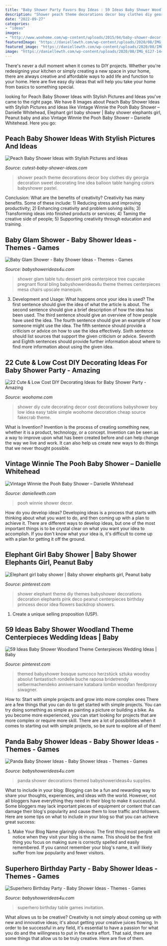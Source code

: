 ```yaml
---
title: "Baby Shower Party Favors Boy Ideas : 59 Ideas Baby Shower Woodland Theme Centerpieces Wedding Ideas"
description: "Shower peach theme decorations decor boy clothes diy georgia decoration sweet decorating line idea balloon table hanging colors babyshower pastel"
date: "2022-09-27"
categories:
- "ideas"
images:
- "http://www.woohome.com/wp-content/uploads/2015/04/baby-shower-decor-ideas-woohome-12.jpg"
featuredImage: "https://daniellewth.com/wp-content/uploads/2020/08/IMG_6127-1440x2160.jpg"
featured_image: "https://daniellewth.com/wp-content/uploads/2020/08/IMG_6127-1440x2160.jpg"
image: "https://daniellewth.com/wp-content/uploads/2020/08/IMG_6127-1440x2160.jpg"
---
```



There's never a dull moment when it comes to DIY projects. Whether you're redesigning your kitchen or simply creating a new space in your home, there are always creative and affordable ways to add life and function to your home. Here are five easy diy ideas that will help you take your home from basics to something special.

	

		
looking for Peach Baby Shower Ideas with Stylish Pictures and Ideas you've came to the right page. We have 8 Images about Peach Baby Shower Ideas with Stylish Pictures and Ideas like Vintage Winnie the Pooh Baby Shower – Danielle Whitehead, Elephant girl baby shower | Baby shower elephants girl, Peanut baby and also Vintage Winnie the Pooh Baby Shower – Danielle Whitehead. Here you go:
		
    
## Peach Baby Shower Ideas With Stylish Pictures And Ideas

<img loading=lazy src="http://www.cutest-baby-shower-ideas.com/images/SweetAsAPeach.jpg" onerror="this.onerror=null;this.src='https://tse2.mm.bing.net/th?id=OIP.vWmbeQq90qQYVVnTcBM1qgHaKn&amp;pid=15.1';" alt="Peach Baby Shower Ideas with Stylish Pictures and Ideas">

_Source: cutest-baby-shower-ideas.com_

>shower peach theme decorations decor boy clothes diy georgia decoration sweet decorating line idea balloon table hanging colors babyshower pastel. 

	

Conclusion: What are the benefits of creativity?
Creativity has many benefits. Some of these include: 1) Reducing stress and improving productivity; 2) Enhancing creativity and problem solving skills; 3) Transforming ideas into finished products or services; 4) Taming the creative side of people; 5) Supporting creativity through education and training.

    
## Baby Glam Shower - Baby Shower Ideas - Themes - Games

<img loading=lazy src="http://www.babyshowerideas4u.com/wp-content/uploads/2014/03/baby-glam-shower-ideas-via-babyshowerideas4u-lovely-dessert-table-so-stunning-pregnant-manequin-centerpiece-pink-floral-and-bling-bling-cupcake-tree-and-tutu-table1.jpg" onerror="this.onerror=null;this.src='https://tse3.mm.bing.net/th?id=OIP.E0SpUmRAc9mhl2Nn8xpoeQHaKX&amp;pid=15.1';" alt="Baby Glam Shower - Baby Shower Ideas - Themes - Games">

_Source: babyshowerideas4u.com_

>shower glam table tutu dessert pink centerpiece tree cupcake pregnant floral bling babyshowerideas4u theme themes centerpieces mesa chairs upscale manequin. 

	

3. Development and Usage: What happens once your idea is used?
The first sentence should give the idea of what the article is about. The second sentence should give a brief description of how the idea has been used. The third sentence should give an overview of how people have used the idea. The fourth sentence should give an example of how someone might use the idea. The fifth sentence should provide a criticism or advice on how to use the idea effectively. Sixth sentence should list sources that support the given criticism or advice. Seventh and Eighth sentences should provide further information about where to find more information about using the given idea.

    
## 22 Cute &amp; Low Cost DIY Decorating Ideas For Baby Shower Party - Amazing

<img loading=lazy src="http://www.woohome.com/wp-content/uploads/2015/04/baby-shower-decor-ideas-woohome-12.jpg" onerror="this.onerror=null;this.src='https://tse1.mm.bing.net/th?id=OIP.Y0WiKLC8KQhAyru3Tn031wHaJ4&amp;pid=15.1';" alt="22 Cute &amp; Low Cost DIY Decorating Ideas for Baby Shower Party - Amazing">

_Source: woohome.com_

>shower diy cute decorating decor cost decorations babyshower boy low idea easy table simple woohome decoration cheap source fakecrab theme. 

	

What is Invention?
Invention is the process of creating something new, whether it is a product, technology, or a concept. Invention can be seen as a way to improve upon what has been created before and can help change the way we live and work. It can also help us create new ways to do things that we never thought possible.

    
## Vintage Winnie The Pooh Baby Shower – Danielle Whitehead

<img loading=lazy src="https://daniellewth.com/wp-content/uploads/2020/08/IMG_6127-1440x2160.jpg" onerror="this.onerror=null;this.src='https://tse3.mm.bing.net/th?id=OIP.pc97WFQb2u5irw0Nx-q42AHaLH&amp;pid=15.1';" alt="Vintage Winnie the Pooh Baby Shower – Danielle Whitehead">

_Source: daniellewth.com_

>pooh winnie shower decor. 

	

How do you develop ideas?
Developing ideas is a process that starts with thinking about what you want to do, and then coming up with a plan to achieve it. There are different ways to develop ideas, but one of the most important things is to be crystal clear on what you want your idea to accomplish. If you don't know what your idea is, it's difficult to come up with a plan for getting it off the ground.

    
## Elephant Girl Baby Shower | Baby Shower Elephants Girl, Peanut Baby

<img loading=lazy src="https://i.pinimg.com/736x/83/61/1a/83611aeda0c77e07b327e0aef3c2e55b.jpg" onerror="this.onerror=null;this.src='https://tse3.mm.bing.net/th?id=OIP.15aVEjJQ0a9jT2dREEGsSgHaJ3&amp;pid=15.1';" alt="Elephant girl baby shower | Baby shower elephants girl, Peanut baby">

_Source: pinterest.com_

>shower elephant theme diy themes babyshower decorations decoration elephants pink deco peanut centerpieces birthday princess decor idea flowers backdrop showers. 

	

1. Create a unique selling proposition (USP).

    
## 59 Ideas Baby Shower Woodland Theme Centerpieces Wedding Ideas | Baby

<img loading=lazy src="https://i.pinimg.com/736x/02/35/c6/0235c672ca197da3b9fb4b82d0e7b5c3.jpg" onerror="this.onerror=null;this.src='https://tse1.mm.bing.net/th?id=OIP.vk2B6rNbZvYR-_sY17iEdQAAAA&amp;pid=15.1';" alt="59 Ideas Baby Shower Woodland Theme Centerpieces Wedding Ideas | Baby">

_Source: pinterest.com_

>themed babyshower bosque sumcoco herzstück sztuka woodsy absolut fantastisch rondelle buche raposa bridetrendy selbermachendeko anniversaire katabara lombn woodlan feedproxy siwagner. 

	

How to: Start with simple projects and grow into more complex ones
There are a few things that you can do to get started with simple projects. You can try doing something as simple as painting a picture or building a bike. As you become more experienced, you can start looking for projects that are more complex or require more skill. There are a lot of possibilities when it comes to starting out with simple projects, so be sure to explore all of them!

    
## Panda Baby Shower Ideas - Baby Shower Ideas - Themes - Games

<img loading=lazy src="https://babyshowerideas4u.com/wp-content/uploads/2019/02/panda-baby-shower-supplies-and-decors-600x843-1.jpg" onerror="this.onerror=null;this.src='https://tse3.mm.bing.net/th?id=OIP.FBps9ywrrQ-LBf92nshPQwHaKZ&amp;pid=15.1';" alt="Panda Baby Shower Ideas - Baby Shower Ideas - Themes - Games">

_Source: babyshowerideas4u.com_

>panda shower decorations themed babyshowerideas4u supplies. 

	

What to include in your blog:
Blogging can be a fun and rewarding way to share your thoughts, experiences, and ideas with the world. However, not all bloggers have everything they need in their blog to make it successful. Some bloggers may lack important pieces of equipment or content that can damage their blog's popularity and cause them to lose traffic and followers. Here are some tips on what to include in your blog so that you can achieve great success:
1. Make Your Blog Name glaringly obvious: The first thing most people will notice when they visit your blog is the name. This should be the first thing you focus on making sure is correctly spelled and easily remembered. If you cannot remember your blog's name, it will likely suffer from low popularity and fewer visitors.


    
## Superhero Birthday Party - Baby Shower Ideas - Themes - Games

<img loading=lazy src="http://www.babyshowerideas4u.com/wp-content/uploads/2014/05/superhero-birthday-party-ideas-table-setting-little-capes-and-masks-682x1024.jpg" onerror="this.onerror=null;this.src='https://tse3.mm.bing.net/th?id=OIP.WqOaw8PXkrcZSVBjPyrcsgHaLH&amp;pid=15.1';" alt="Superhero Birthday Party - Baby Shower Ideas - Themes - Games">

_Source: babyshowerideas4u.com_

>superhero birthday table games invitation. 

	

What allows us to be creative?
Creativity is not simply about coming up with new and innovative ideas; it's about getting your creative juices flowing. In order to be successful in any field, it's essential to have a passion for what you do and the willingness to put in the extra effort. That said, there are some things that allow us to be truly creative. Here are five of them.

